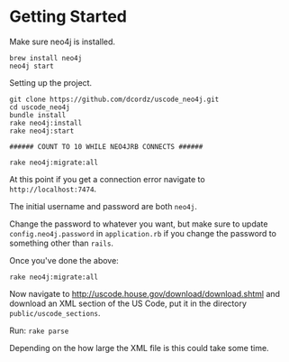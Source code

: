 # Getting Started

Make sure neo4j is installed.
```
brew install neo4j
neo4j start
```

Setting up the project.
```
git clone https://github.com/dcordz/uscode_neo4j.git
cd uscode_neo4j
bundle install
rake neo4j:install
rake neo4j:start

###### COUNT TO 10 WHILE NEO4JRB CONNECTS ######

rake neo4j:migrate:all
```

At this point if you get a connection error navigate to `http://localhost:7474`.

The initial username and password are both `neo4j`.

Change the password to whatever you want, but make sure to update `config.neo4j.password` in `application.rb` if you change the password to something other than `rails`.

Once you've done the above:
```
rake neo4j:migrate:all
```

Now navigate to http://uscode.house.gov/download/download.shtml and download an XML section of the US Code, put it in the directory `public/uscode_sections`.

Run: `rake parse`

Depending on the how large the XML file is this could take some time.
